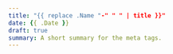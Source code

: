 ```yaml
---
title: "{{ replace .Name "-" " " | title }}"
date: {{ .Date }}
draft: true
summary: A short summary for the meta tags.
---
```

